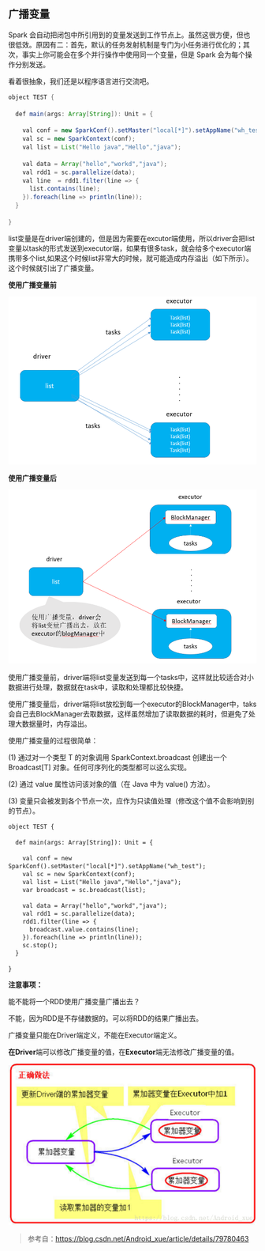 ## 广播变量

Spark 会自动把闭包中所引用到的变量发送到工作节点上。虽然这很方便，但也很低效。原因有二：首先，默认的任务发射机制是专门为小任务进行优化的；其次，事实上你可能会在多个并行操作中使用同一个变量，但是 Spark 会为每个操作分别发送。

看着很抽象，我们还是以程序语言进行交流吧。



```java
object TEST {

  def main(args: Array[String]): Unit = {

    val conf = new SparkConf().setMaster("local[*]").setAppName("wh_test");
    val sc = new SparkContext(conf);
    val list = List("Hello java","Hello","java");

    val data = Array("hello","workd","java");
    val rdd1 = sc.parallelize(data);
    val line  = rdd1.filter(line => {
      list.contains(line);
    }).foreach(line => println(line));
  }

}
```

list变量是在driver端创建的，但是因为需要在excutor端使用，所以driver会把list变量以task的形式发送到executor端，如果有很多task，就会给多个executor端携带多个list,如果这个时候list非常大的时候，就可能造成内存溢出（如下所示）。这个时候就引出了广播变量。

**使用广播变量前**

![](./img/boardcast/1.png)

**使用广播变量后**

![](./img/boardcast/2.png)

使用广播变量前，driver端将list变量发送到每一个tasks中，这样就比较适合对小数据进行处理，数据就在task中，读取和处理都比较快捷。

使用广播变量后，driver端将list放松到每一个executor的BlockManager中，taks会自己去BlockManager去取数据，这样虽然增加了读取数据的耗时，但避免了处理大数据量时，内存溢出。

使用广播变量的过程很简单：

(1) 通过对一个类型 T 的对象调用 SparkContext.broadcast 创建出一个 Broadcast[T] 对象。任何可序列化的类型都可以这么实现。

(2) 通过 value 属性访问该对象的值（在 Java 中为 value() 方法）。

(3) 变量只会被发到各个节点一次，应作为只读值处理（修改这个值不会影响到别的节点）。

```
object TEST {

  def main(args: Array[String]): Unit = {

    val conf = new SparkConf().setMaster("local[*]").setAppName("wh_test");
    val sc = new SparkContext(conf);
    val list = List("Hello java","Hello","java");
    var broadcast = sc.broadcast(list);

    val data = Array("hello","workd","java");
    val rdd1 = sc.parallelize(data);
    rdd1.filter(line => {
      broadcast.value.contains(line);
    }).foreach(line => println(line));
    sc.stop();
  }

}
```

**注意事项：**

能不能将一个RDD使用广播变量广播出去？

不能，因为RDD是不存储数据的。可以将RDD的结果广播出去。

广播变量只能在Driver端定义，不能在Executor端定义。

**在Driver**端可以修改广播变量的值，在**Executor**端无法修改广播变量的值。

![](./img/boardcast/3.png)

> 参考自：https://blog.csdn.net/Android_xue/article/details/79780463